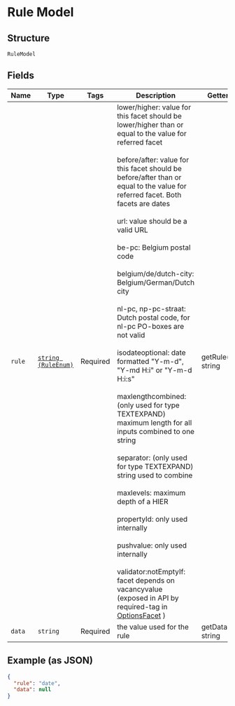 
# Rule Model

## Structure

`RuleModel`

## Fields

| Name | Type | Tags | Description | Getter | Setter |
|  --- | --- | --- | --- | --- | --- |
| `rule` | [`string (RuleEnum)`](../../doc/models/rule-enum.md) | Required | lower/higher: value for this facet should be lower/higher than or equal to the value for referred facet<br><br>before/after: value for this facet should be before/after than or equal to the value for referred facet. Both facets are dates<br><br>url: value should be a valid URL<br><br>be-pc: Belgium postal code<br><br>belgium/de/dutch-city: Belgium/German/Dutch city<br><br>nl-pc, np-pc-straat: Dutch postal code, for nl-pc PO-boxes are not valid<br><br>isodateoptional: date formatted "Y-m-d", "Y-md H:i" or "Y-m-d H:i:s"<br><br>maxlengthcombined: (only used for type TEXTEXPAND) maximum length for all inputs combined to one string<br><br>separator: (only used for type TEXTEXPAND) string used to combine<br><br>maxlevels: maximum depth of a HIER<br><br>propertyId: only used internally<br><br>pushvalue: only used internally<br><br>validator:notEmptyIf: facet depends on vacancyvalue (exposed in API by required-tag in<br>[OptionsFacet](https://vonq.stoplight.io/docs/hapi/branches/2.1/6f1768e932ab5-facet-option) ) | getRule(): string | setRule(string rule): void |
| `data` | `string` | Required | the value used for the rule | getData(): string | setData(string data): void |

## Example (as JSON)

```json
{
  "rule": "date",
  "data": null
}
```

